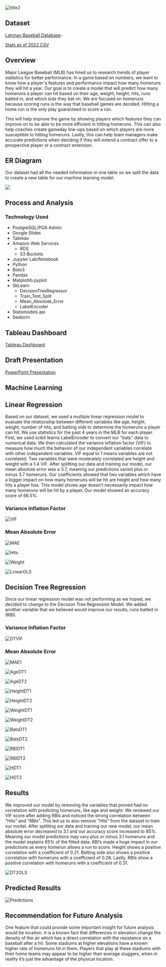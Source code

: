 ![title2](Project_Images/title2.png)

## Dataset
[Lahman Baseball Database](http://seanlahman.com/download-baseball-database/)- 

[Stats as of 2022 CSV](https://github.com/chadwickbureau/baseballdatabank/archive/refs/tags/v2023.1.zip)


## Overview
Major League Baseball (MLB) has hired us to research trends of player statistics for better performance. In a game based on numbers, we want to know how a player's features and performance impact how many homeruns they will hit a year. Our goal is to create a model that will predict how many homeruns a player can hit based on their age, weight, height, hits, runs batted in, and which side they bat on. We are focused on homeruns because scoring runs is the way that baseball games are decided. Hitting a home run is the only play guaranteed to score a run.

This will help improve the game by showing players which features they can improve on to be able to be more efficient in hitting homeruns. This can also help coaches create gameday line-ups based on which players are more susceptible to hitting homeruns. Lastly, this can help team managers make accurate predictions when deciding if they will extend a contract offer to a prospective player or a contract extension.


## ER Diagram
Our dataset had all the needed information in one table so we split the data to create a new table for our machine learning model.

![](https://github.com/LeishMarrero/SlidingIntoTheMLB/blob/main/Project_Images/QuickDBD-export.png)

## Process and Analysis
### Technology Used
- PostgreSQL/PGA Admin
- Google Slides
- Tableau
- Amazon Web Services
  - RDS
  - S3 Buckets
- Jupyter Lab/Notebook
- Python
- Boto3
- Pandas
- Matplotlib.pyplot
- SkLearn
  - DecisionTreeRegressor
  - Train_Test_Split
  - Mean_Absolute_Error
  - LabelEncoder
- Statsmodels.api
- Seaborn

## Tableau Dashboard
[Tableau Dashboard](https://public.tableau.com/views/MLBProject_16831646424700/Story1?:language=en-US&publish=yes&:display_count=n&:origin=viz_share_link)

## Draft Presentation
[PowerPoint Presentation](https://docs.google.com/presentation/d/18p30GQuymT2IiWoWPWBuGUrkOBxBS357Z4zxULx0iWU/present?usp=sharing)


## Machine Learning
## Linear Regression
Based on our dataset, we used a multiple linear regression model to evaluate the relationship between different variables like age, height, weight, number of hits, and batting side to determine the homeruns a player can hit. We use statistics for the past 4 years in the MLB for each player. First, we used scikit learns LabelEncoder to convert our "bats" data to numerical data. We then calculated the variance inflation factor (VIF) to measure how much the behavior of our independent variables correlate with other independent variables. VIF equal to 1 means variables are not correlated. Two variables that were moderately correlated are height and weight with a 1.4 VIF. After splitting our data and training our model, our mean absolute error was a 3.7, meaning our predictions varied plus or minus 3.7 homeruns. Our coefficients showed that two variables which have a bigger impact on how many homeruns will be hit are height and how many hits a player has. This model shows age doesn't necessarily impact how many homeruns will be hit by a player. Our model showed an accuracy score of 66.5%.

### Variance Inflation Factor

![VIF](Project_Images/VIF.png)

### Mean Absolute Error

![MAE](Project_Images/MAE.png)

![Hits](Project_Images/Hits.png)

![Weight](Project_Images/Weight.png)

![LinearOLS](Project_Images/LinearOLS.png)

## Decision Tree Regression
Since our linear regression model was not performing as we hoped, we decided to change to the Decision Tree Regression Model. We added another variable that we believed would improve our results, runs batted in (RBI). 

### Variance Inflation Factor

![DTVIF](Project_Images/DTVIF.png)

### Mean Absolute Error

![MAE1](Project_Images/MAE1.png)

![AgeDT1](Project_Images/AgeDT1.png)

![AgeDT2](Project_Images/AgeDT2.png)

![HeightDT1](Project_Images/HeightDT1.png)

![HeightDT2](Project_Images/HeightDT2.png)

![WeightDT1](Project_Images/WeightDT1.png)

![WeightDT2](Project_Images/WeightDT2.png)

![BatsDT1](Project_Images/BatsDT1.png)

![BatsDT2](Project_Images/BatsDT2.png)

![RBIDT1](Project_Images/RBIDT1.png)

![RBIDT2](Project_Images/RBIDT2.png)

![HDT1](Project_Images/HDT1.png)

![HDT2](Project_Images/HDT2.png)

## Results

We improved our model by removing the variables that proved had no correlation with predicting homeruns, like age and weight. We reviewed our VIF score after adding RBIs and noticed the strong correlation between "Hits" and "RBIs". This led us to also remove "Hits" from the dataset to train our model. After splitting our data and training our new model, our mean absolute error decreased to 3.1 and our accuracy score increased to 85%. Meaning our model predictions may vary plus or minus 3.1 homeruns and the model explains 85% of the fitted data. RBI’s made a huge impact in our predictions as every homerun allows a run to score. Height shows a positive correlation with a coefficient of 0.21. Batting side also shows a positive correlation with homeruns with a coefficient of 0.26. Lastly, RBIs show a positive correlation with homeruns with a coefficient of 0.31.

![DT2OLS](Project_Images/DT2OLS.png)

## Predicted Results

![Predictions](Project_Images/Predictions.png)

## Recommendation for Future Analysis

One feature that could provide some important insight for future analysis would be location. It is a known fact that differences in elevation change the density of the air which has a direct correlation with the resistance on a baseball after a hit. Some stadiums at higher elevations have a known higher rate of homeruns hit in them. Players that play at these stadiums with their home teams may appear to be higher than average sluggers, when in reality it’s just the advantage of the physical location.
